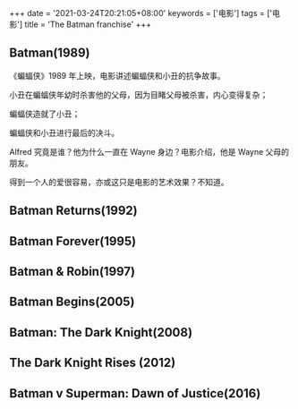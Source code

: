+++
date = '2021-03-24T20:21:05+08:00'
keywords = ['电影']
tags = ['电影']
title = 'The Batman franchise'
+++

## Batman(1989)

《蝙蝠侠》1989 年上映，电影讲述蝙蝠侠和小丑的抗争故事。

小丑在蝙蝠侠年幼时杀害他的父母，因为目睹父母被杀害，内心变得复杂；

蝙蝠侠造就了小丑；

蝙蝠侠和小丑进行最后的决斗。

Alfred 究竟是谁？他为什么一直在 Wayne 身边？电影介绍，他是 Wayne 父母的朋友。

得到一个人的爱很容易，亦或这只是电影的艺术效果？不知道。

## Batman Returns(1992)

## Batman Forever(1995)

## Batman & Robin(1997)

## Batman Begins(2005)

## Batman: The Dark Knight(2008)

## The Dark Knight Rises (2012)

## Batman v Superman: Dawn of Justice(2016)
